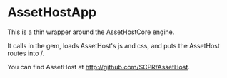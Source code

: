 # AssetHostApp

This is a thin wrapper around the AssetHostCore engine.

It calls in the gem, loads AssetHost's js and css, and puts the AssetHost routes into /.

You can find AssetHost at <http://github.com/SCPR/AssetHost>.